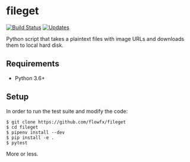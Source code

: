 # fileget
[![Build Status](https://travis-ci.org/FlowFX/fileget.svg?branch=master)](https://travis-ci.org/FlowFX/fileget)
[![Updates](https://pyup.io/repos/github/FlowFX/fileget/shield.svg)](https://pyup.io/repos/github/FlowFX/fileget/)

Python script that takes a plaintext files with image URLs and downloads them to local hard disk.

## Requirements
- Python 3.6+

## Setup
In order to run the test suite and modify the code:

```shell
$ git clone https://github.com/flowfx/fileget
$ cd fileget
$ pipenv install --dev
$ pip install -e .
$ pytest
```

More or less.
